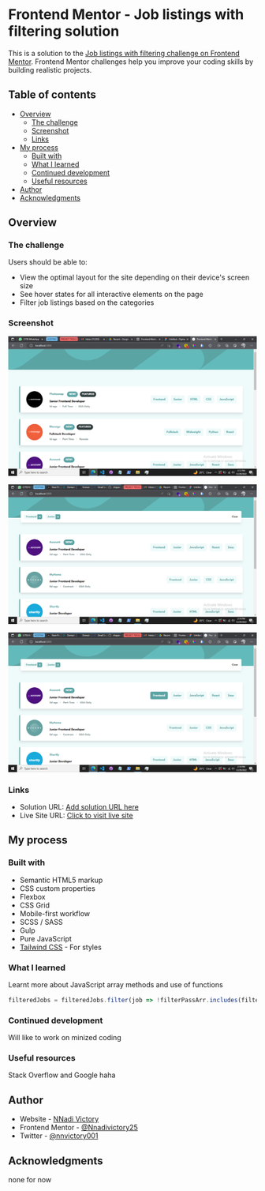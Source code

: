 # Frontend Mentor - Job listings with filtering solution

This is a solution to the [Job listings with filtering challenge on Frontend Mentor](https://www.frontendmentor.io/challenges/job-listings-with-filtering-ivstIPCt). Frontend Mentor challenges help you improve your coding skills by building realistic projects. 

## Table of contents

- [Overview](#overview)
  - [The challenge](#the-challenge)
  - [Screenshot](#screenshot)
  - [Links](#links)
- [My process](#my-process)
  - [Built with](#built-with)
  - [What I learned](#what-i-learned)
  - [Continued development](#continued-development)
  - [Useful resources](#useful-resources)
- [Author](#author)
- [Acknowledgments](#acknowledgments)


## Overview

### The challenge

Users should be able to:

- View the optimal layout for the site depending on their device's screen size
- See hover states for all interactive elements on the page
- Filter job listings based on the categories

### Screenshot

![](./images/Screenshot%20(122).png)

![](./images/Screenshot%20(123).png)

![](./images/Screenshot%20(124).png)


### Links

- Solution URL: [Add solution URL here](https://your-solution-url.com)
- Live Site URL: [Click to visit live site](https://static-job-listings-vic.vercel.app/)

## My process

### Built with

- Semantic HTML5 markup
- CSS custom properties
- Flexbox
- CSS Grid
- Mobile-first workflow
- SCSS / SASS
- Gulp
- Pure JavaScript
- [Tailwind CSS](https://tailwindcss.com/) - For styles

### What I learned

Learnt more about JavaScript array methods and use of functions

```js
filteredJobs = filteredJobs.filter(job => !filterPassArr.includes(filteredJobs.indexOf(job)))
```


### Continued development

Will like to work on minized coding



### Useful resources

Stack Overflow and Google haha

## Author

- Website - [NNadi Victory]()
- Frontend Mentor - [@Nnadivictory25](https://www.frontendmentor.io/profile/Nnadivictory25)
- Twitter - [@nnvictory001](https://www.twitter.com/nnvictory001)



## Acknowledgments

none for now
